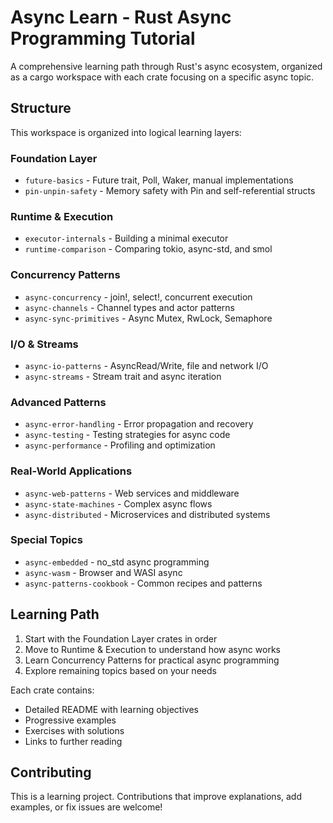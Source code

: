 # Async Learn - Rust Async Programming Tutorial

A comprehensive learning path through Rust's async ecosystem, organized as a cargo workspace with each crate focusing on a specific async topic.

## Structure

This workspace is organized into logical learning layers:

### Foundation Layer

- `future-basics` - Future trait, Poll, Waker, manual implementations
- `pin-unpin-safety` - Memory safety with Pin and self-referential structs

### Runtime & Execution

- `executor-internals` - Building a minimal executor
- `runtime-comparison` - Comparing tokio, async-std, and smol

### Concurrency Patterns

- `async-concurrency` - join!, select!, concurrent execution
- `async-channels` - Channel types and actor patterns
- `async-sync-primitives` - Async Mutex, RwLock, Semaphore

### I/O & Streams

- `async-io-patterns` - AsyncRead/Write, file and network I/O
- `async-streams` - Stream trait and async iteration

### Advanced Patterns

- `async-error-handling` - Error propagation and recovery
- `async-testing` - Testing strategies for async code
- `async-performance` - Profiling and optimization

### Real-World Applications

- `async-web-patterns` - Web services and middleware
- `async-state-machines` - Complex async flows
- `async-distributed` - Microservices and distributed systems

### Special Topics

- `async-embedded` - no_std async programming
- `async-wasm` - Browser and WASI async
- `async-patterns-cookbook` - Common recipes and patterns

## Learning Path

1. Start with the Foundation Layer crates in order
2. Move to Runtime & Execution to understand how async works
3. Learn Concurrency Patterns for practical async programming
4. Explore remaining topics based on your needs

Each crate contains:

- Detailed README with learning objectives
- Progressive examples
- Exercises with solutions
- Links to further reading

## Contributing

This is a learning project. Contributions that improve explanations, add examples, or fix issues are welcome!
